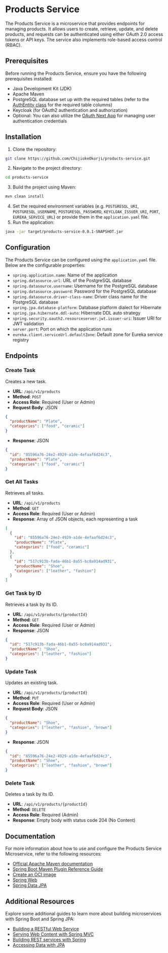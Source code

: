 # Products Service
The Products Service is a microservice that provides endpoints for managing products. It allows users to create, retrieve, update, and delete products, and requests can be authenticated using either OAuth 2.0 access tokens or API keys. The service also implements role-based access control (RBAC).

## Prerequisites
Before running the Products Service, ensure you have the following prerequisites installed:

* Java Development Kit (JDK)
* Apache Maven
* PostgreSQL database set up with the required tables (refer to the [AuthEntity class](https://github.com/ChijiokeOkorji/products-service/blob/main/src/main/java/com/example/products/infrastructure/entity/AuthEntity.java) for the required table columns)
* Keycloak (for OAuth2 authentication and authorization)
* Optional: You can also utilize the [OAuth Next App](https://github.com/ChijiokeOkorji/oauth-next-app) for managing user authentication credentials

## Installation
1. Clone the repository:
```bash
git clone https://github.com/ChijiokeOkorji/products-service.git
```
2. Navigate to the project directory:
```bash
cd products-service
```
3. Build the project using Maven:
```bash
mvn clean install
```
4. Set the required environment variables (e.g. `POSTGRESQL_URI`, `POSTGRESQL_USERNAME`, `POSTGRESQL_PASSWORD`, `KEYCLOAK_ISSUER_URI`, `PORT`, `EUREKA_SERVICE_URL`) or provide them in the `application.yaml` file.
5. Run the application:
```bash
java -jar target/products-service-0.0.1-SNAPSHOT.jar
```

## Configuration
The Products Service can be configured using the `application.yaml` file. Below are the configurable properties:

* `spring.application.name`: Name of the application
* `spring.datasource.url`: URL of the PostgreSQL database
* `spring.datasource.username`: Username for the PostgreSQL database
* `spring.datasource.password`: Password for the PostgreSQL database
* `spring.datasource.driver-class-name`: Driver class name for the PostgreSQL database
* `spring.jpa.database-platform`: Database platform dialect for Hibernate
* `spring.jpa.hibernate.ddl-auto`: Hibernate DDL auto strategy
* `spring.security.oauth2.resourceserver.jwt.issuer-uri`: Issuer URI for JWT validation
* `server.port`: Port on which the application runs
* `eureka.client.serviceUrl.defaultZone`: Default zone for Eureka service registry

## Endpoints

### Create Task
Creates a new task.

- **URL**: `/api/v1/products`
- **Method**: `POST`
- **Access Role**: Required (User or Admin)
- **Request Body**: JSON
```json
{
  "productName": "Plate", 
  "categories": ["food", "ceramic"]
}
 ```
- **Response**: JSON
```json
{
  "id": "85596a76-24e2-4929-a1de-4efaaf6d24c3",
  "productName": "Plate",
  "categories": ["food", "ceramic"]
}
 ```

### Get All Tasks
Retrieves all tasks.

- **URL**: `/api/v1/products`
- **Method**: `GET`
- **Access Role**: Required (User or Admin)
- **Response**: Array of JSON objects, each representing a task
```json
[
  {
    "id": "85596a76-24e2-4929-a1de-4efaaf6d24c3",
    "productName": "Plate",
    "categories": ["food", "ceramic"]
  },
  {
    "id": "517c913b-fada-46b1-8a55-bc0a914ad931",
    "productName": "Shoe",
    "categories": ["leather", "fashion"]
  }
]
 ```

### Get Task by ID
Retrieves a task by its ID.

- **URL**: `/api/v1/products/{productId}`
- **Method**: `GET`
- **Access Role**: Required (User or Admin)
- **Response**: JSON
```json
{
  "id": "517c913b-fada-46b1-8a55-bc0a914ad931",
  "productName": "Shoe",
  "categories": ["leather", "fashion"]
}
 ```

### Update Task
Updates an existing task.

- **URL**: `/api/v1/products/{productId}`
- **Method**: `PUT`
- **Access Role**: Required (User or Admin)
- **Request Body**: JSON
```json
{
  "productName": "Shoe",
  "categories": ["leather", "fashion", "brown"]
}
 ```
- **Response**: JSON
```json
{
  "id": "85596a76-24e2-4929-a1de-4efaaf6d24c3",
  "productName": "Shoe",
  "categories": ["leather", "fashion", "brown"]
}
 ```

### Delete Task
Deletes a task by its ID.

- **URL**: `/api/v1/products/{productId}`
- **Method**: `DELETE`
- **Access Role**: Required (Admin)
- **Response**: Empty body with status code 204 (No Content)

## Documentation
For more information about how to use and configure the Products Service Microservice, refer to the following resources:

* [Official Apache Maven documentation](https://maven.apache.org/guides/index.html)
* [Spring Boot Maven Plugin Reference Guide](https://docs.spring.io/spring-boot/docs/3.2.5/maven-plugin/reference/html/)
* [Create an OCI image](https://docs.spring.io/spring-boot/docs/3.2.5/maven-plugin/reference/html/#build-image)
* [Spring Web](https://docs.spring.io/spring-boot/docs/3.2.5/reference/htmlsingle/index.html#web)
* [Spring Data JPA](https://docs.spring.io/spring-boot/docs/3.2.5/reference/htmlsingle/index.html#data.sql.jpa-and-spring-data)

## Additional Resources
Explore some additional guides to learn more about building microservices with Spring Boot and Spring JPA:

* [Building a RESTful Web Service](https://spring.io/guides/gs/rest-service/)
* [Serving Web Content with Spring MVC](https://spring.io/guides/gs/serving-web-content/)
* [Building REST services with Spring](https://spring.io/guides/tutorials/rest/)
* [Accessing Data with JPA](https://spring.io/guides/gs/accessing-data-jpa/)

